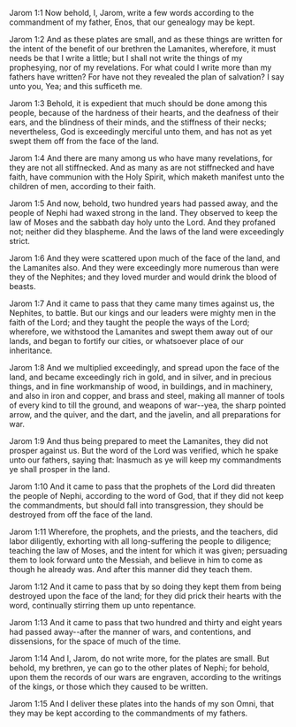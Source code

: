 Jarom 1:1 Now behold, I, Jarom, write a few words according to the
commandment of my father, Enos, that our genealogy may be kept.

Jarom 1:2 And as these plates are small, and as these things are written
for the intent of the benefit of our brethren the Lamanites, wherefore,
it must needs be that I write a little; but I shall not write the things
of my prophesying, nor of my revelations. For what could I write more
than my fathers have written? For have not they revealed the plan of
salvation? I say unto you, Yea; and this sufficeth me.

Jarom 1:3 Behold, it is expedient that much should be done among this
people, because of the hardness of their hearts, and the deafness of
their ears, and the blindness of their minds, and the stiffness of their
necks; nevertheless, God is exceedingly merciful unto them, and has not
as yet swept them off from the face of the land.

Jarom 1:4 And there are many among us who have many revelations, for
they are not all stiffnecked. And as many as are not stiffnecked and
have faith, have communion with the Holy Spirit, which maketh manifest
unto the children of men, according to their faith.

Jarom 1:5 And now, behold, two hundred years had passed away, and the
people of Nephi had waxed strong in the land. They observed to keep the
law of Moses and the sabbath day holy unto the Lord. And they profaned
not; neither did they blaspheme. And the laws of the land were
exceedingly strict.

Jarom 1:6 And they were scattered upon much of the face of the land, and
the Lamanites also. And they were exceedingly more numerous than were
they of the Nephites; and they loved murder and would drink the blood of
beasts.

Jarom 1:7 And it came to pass that they came many times against us, the
Nephites, to battle. But our kings and our leaders were mighty men in
the faith of the Lord; and they taught the people the ways of the Lord;
wherefore, we withstood the Lamanites and swept them away out of our
lands, and began to fortify our cities, or whatsoever place of our
inheritance.

Jarom 1:8 And we multiplied exceedingly, and spread upon the face of the
land, and became exceedingly rich in gold, and in silver, and in
precious things, and in fine workmanship of wood, in buildings, and in
machinery, and also in iron and copper, and brass and steel, making all
manner of tools of every kind to till the ground, and weapons of
war--yea, the sharp pointed arrow, and the quiver, and the dart, and the
javelin, and all preparations for war.

Jarom 1:9 And thus being prepared to meet the Lamanites, they did not
prosper against us. But the word of the Lord was verified, which he
spake unto our fathers, saying that: Inasmuch as ye will keep my
commandments ye shall prosper in the land.

Jarom 1:10 And it came to pass that the prophets of the Lord did
threaten the people of Nephi, according to the word of God, that if they
did not keep the commandments, but should fall into transgression, they
should be destroyed from off the face of the land.

Jarom 1:11 Wherefore, the prophets, and the priests, and the teachers,
did labor diligently, exhorting with all long-suffering the people to
diligence; teaching the law of Moses, and the intent for which it was
given; persuading them to look forward unto the Messiah, and believe in
him to come as though he already was. And after this manner did they
teach them.

Jarom 1:12 And it came to pass that by so doing they kept them from
being destroyed upon the face of the land; for they did prick their
hearts with the word, continually stirring them up unto repentance.

Jarom 1:13 And it came to pass that two hundred and thirty and eight
years had passed away--after the manner of wars, and contentions, and
dissensions, for the space of much of the time.

Jarom 1:14 And I, Jarom, do not write more, for the plates are small.
But behold, my brethren, ye can go to the other plates of Nephi; for
behold, upon them the records of our wars are engraven, according to the
writings of the kings, or those which they caused to be written.

Jarom 1:15 And I deliver these plates into the hands of my son Omni,
that they may be kept according to the commandments of my fathers.
